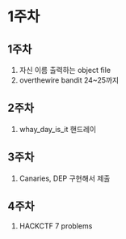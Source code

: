 # 1주차

## 1주차
1. 자신 이름 출력하는 object file
2. overthewire bandit 24~25까지
## 2주차
1. whay_day_is_it 핸드레이
## 3주차
1. Canaries, DEP 구현해서 제출
## 4주차
1. HACKCTF 7 problems
